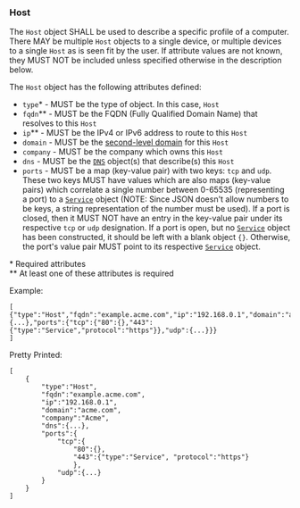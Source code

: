 ### Host

The `Host` object SHALL be used to describe a specific profile of a computer. There MAY be multiple `Host` objects to a single device, or multiple devices to a single `Host` as is seen fit by the user. If attribute values are not known, they MUST NOT be included unless specified otherwise in the description below.

The `Host` object has the following attributes defined:
* `type`* - MUST be the type of object. In this case, `Host`
* `fqdn`** - MUST be the FQDN (Fully Qualified Domain Name) that resolves to this `Host`
* `ip`** - MUST be the IPv4 or IPv6 address to route to this `Host`
* `domain` - MUST be the [second-level domain](https://en.wikipedia.org/wiki/Second-level_domain) for this `Host`
* `company` - MUST be the company which owns this `Host` 
* `dns` - MUST be the [`DNS`](DNS.md) object(s) that describe(s) this `Host`
* `ports` - MUST be a map (key-value pair) with two keys: `tcp` and `udp`. These two keys MUST have values which are also maps (key-value pairs) which correlate a single number between 0-65535 (representing a port) to a [`Service`](Service.md) object (NOTE: Since JSON doesn't allow numbers to be keys, a string representation of the number must be used). If a port is closed, then it MUST NOT have an entry in the key-value pair under its respective `tcp` or `udp` designation. If a port is open, but no [`Service`](Service.md) object has been constructed, it should be left with a blank object `{}`. Otherwise, the port's value pair MUST point to its respective [`Service`](Service.md) object. 

\* Required attributes  
\*\* At least one of these attributes is required  
  
Example:

```
[
{"type":"Host","fqdn":"example.acme.com","ip":"192.168.0.1","domain":"acme.com","company":"Acme","dns":{...},"ports":{"tcp":{"80":{},"443":{"type":"Service","protocol":"https"}},"udp":{...}}}
]
```

Pretty Printed:

```
[
    {
        "type":"Host",
        "fqdn":"example.acme.com",
        "ip":"192.168.0.1",
        "domain":"acme.com",
        "company":"Acme",
        "dns":{...},
        "ports":{
            "tcp":{
                "80":{},
                "443":{"type":"Service", "protocol":"https"}
                },
            "udp":{...}
        }
    }
]
```
